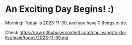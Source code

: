 # An Exciting Day Begins! :)

Morning! Today is 2023-11-30, and you have 0 things to do.

Check https://raw.githubusercontent.com/cauliyang/to-do-list/main/todos/2023-11-30.md